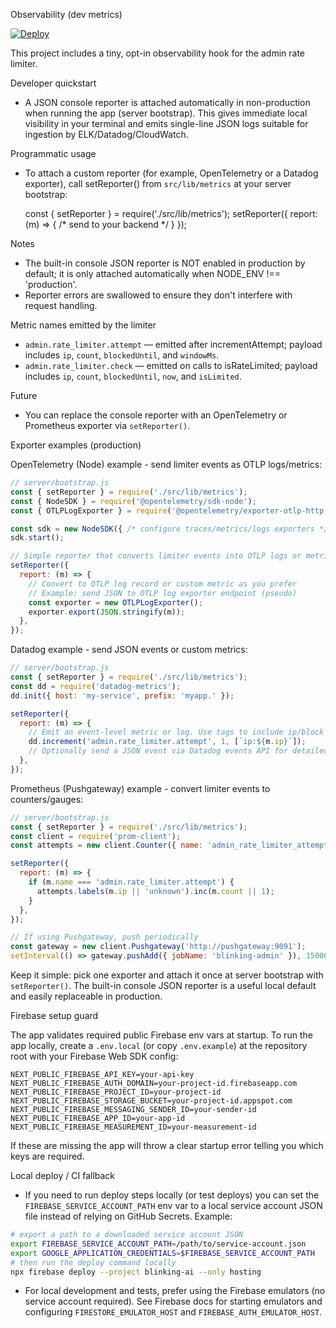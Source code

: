 Observability (dev metrics)

[![Deploy](https://github.com/thetanzifystore/blinking/actions/workflows/deploy.yml/badge.svg)](https://github.com/thetanzifystore/blinking/actions/workflows/deploy.yml)

This project includes a tiny, opt-in observability hook for the admin rate limiter.

Developer quickstart

- A JSON console reporter is attached automatically in non-production when running the app (server bootstrap). This gives immediate local visibility in your terminal and emits single-line JSON logs suitable for ingestion by ELK/Datadog/CloudWatch.

Programmatic usage

- To attach a custom reporter (for example, OpenTelemetry or a Datadog exporter), call setReporter() from `src/lib/metrics` at your server bootstrap:

  const { setReporter } = require('./src/lib/metrics');
  setReporter({ report: (m) => { /* send to your backend */ } });

Notes

- The built-in console JSON reporter is NOT enabled in production by default; it is only attached automatically when NODE_ENV !== 'production'.
- Reporter errors are swallowed to ensure they don't interfere with request handling.

Metric names emitted by the limiter

- `admin.rate_limiter.attempt` — emitted after incrementAttempt; payload includes `ip`, `count`, `blockedUntil`, and `windowMs`.
- `admin.rate_limiter.check` — emitted on calls to isRateLimited; payload includes `ip`, `count`, `blockedUntil`, `now`, and `isLimited`.

Future

- You can replace the console reporter with an OpenTelemetry or Prometheus exporter via `setReporter()`.

Exporter examples (production)

OpenTelemetry (Node) example - send limiter events as OTLP logs/metrics:

```js
// server/bootstrap.js
const { setReporter } = require('./src/lib/metrics');
const { NodeSDK } = require('@opentelemetry/sdk-node');
const { OTLPLogExporter } = require('@opentelemetry/exporter-otlp-http');

const sdk = new NodeSDK({ /* configure traces/metrics/logs exporters */ });
sdk.start();

// Simple reporter that converts limiter events into OTLP logs or metrics
setReporter({
  report: (m) => {
    // Convert to OTLP log record or custom metric as you prefer
    // Example: send JSON to OTLP log exporter endpoint (pseudo)
    const exporter = new OTLPLogExporter();
    exporter.export(JSON.stringify(m));
  },
});
```

Datadog example - send JSON events or custom metrics:

```js
// server/bootstrap.js
const { setReporter } = require('./src/lib/metrics');
const dd = require('datadog-metrics');
dd.init({ host: 'my-service', prefix: 'myapp.' });

setReporter({
  report: (m) => {
    // Emit an event-level metric or log. Use tags to include ip/block info.
    dd.increment('admin.rate_limiter.attempt', 1, [`ip:${m.ip}`]);
    // Optionally send a JSON event via Datadog events API for detailed audits
  },
});
```

Prometheus (Pushgateway) example - convert limiter events to counters/gauges:

```js
// server/bootstrap.js
const { setReporter } = require('./src/lib/metrics');
const client = require('prom-client');
const attempts = new client.Counter({ name: 'admin_rate_limiter_attempts_total', help: 'Attempts', labelNames: ['ip'] });

setReporter({
  report: (m) => {
    if (m.name === 'admin.rate_limiter.attempt') {
      attempts.labels(m.ip || 'unknown').inc(m.count || 1);
    }
  },
});

// If using Pushgateway, push periodically
const gateway = new client.Pushgateway('http://pushgateway:9091');
setInterval(() => gateway.pushAdd({ jobName: 'blinking-admin' }), 15000);
```

Keep it simple: pick one exporter and attach it once at server bootstrap with `setReporter()`. The built-in console JSON reporter is a useful local default and easily replaceable in production.

Firebase setup guard

The app validates required public Firebase env vars at startup. To run the app locally, create a `.env.local` (or copy `.env.example`) at the repository root with your Firebase Web SDK config:

```env
NEXT_PUBLIC_FIREBASE_API_KEY=your-api-key
NEXT_PUBLIC_FIREBASE_AUTH_DOMAIN=your-project-id.firebaseapp.com
NEXT_PUBLIC_FIREBASE_PROJECT_ID=your-project-id
NEXT_PUBLIC_FIREBASE_STORAGE_BUCKET=your-project-id.appspot.com
NEXT_PUBLIC_FIREBASE_MESSAGING_SENDER_ID=your-sender-id
NEXT_PUBLIC_FIREBASE_APP_ID=your-app-id
NEXT_PUBLIC_FIREBASE_MEASUREMENT_ID=your-measurement-id
```

If these are missing the app will throw a clear startup error telling you which keys are required.

Local deploy / CI fallback

- If you need to run deploy steps locally (or test deploys) you can set the `FIREBASE_SERVICE_ACCOUNT_PATH` env var to a local service account JSON file instead of relying on GitHub Secrets. Example:

```bash
# export a path to a downloaded service account JSON
export FIREBASE_SERVICE_ACCOUNT_PATH=/path/to/service-account.json
export GOOGLE_APPLICATION_CREDENTIALS=$FIREBASE_SERVICE_ACCOUNT_PATH
# then run the deploy command locally
npx firebase deploy --project blinking-ai --only hosting
```

- For local development and tests, prefer using the Firebase emulators (no service account required). See Firebase docs for starting emulators and configuring `FIRESTORE_EMULATOR_HOST` and `FIREBASE_AUTH_EMULATOR_HOST`.
